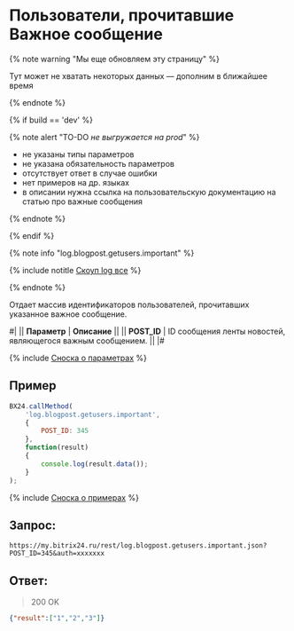 # Пользователи, прочитавшие Важное сообщение

{% note warning "Мы еще обновляем эту страницу" %}

Тут может не хватать некоторых данных — дополним в ближайшее время

{% endnote %}

{% if build == 'dev' %}

{% note alert "TO-DO _не выгружается на prod_" %}

- не указаны типы параметров
- не указана обязательность параметров
- отсутствует ответ в случае ошибки
- нет примеров на др. языках
- в описании нужна ссылка на пользовательскую документацию на статью про важные сообщения

{% endnote %}

{% endif %}

{% note info "log.blogpost.getusers.important" %}

{% include notitle [Скоуп log все](./_includes/scope-log-all.md) %}

{% endnote %}

Отдает массив идентификаторов пользователей, прочитавших указанное важное сообщение.

#|
|| **Параметр** | **Описание** ||
|| **POST_ID** | ID сообщения ленты новостей, являющегося важным сообщением. ||
|#

{% include [Сноска о параметрах](../../_includes/required.md) %}

## Пример

```js
BX24.callMethod(
    'log.blogpost.getusers.important',
    {
        POST_ID: 345
    },
    function(result)
    {
        console.log(result.data());
    }
);
```
{% include [Сноска о примерах](../../_includes/examples.md) %}

## Запрос:

```http
https://my.bitrix24.ru/rest/log.blogpost.getusers.important.json?POST_ID=345&auth=xxxxxxx
```

## Ответ:

> 200 OK

```json
{"result":["1","2","3"]}
```
